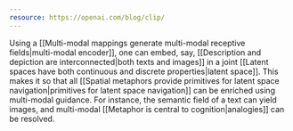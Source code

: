 ```yaml
---
resource: https://openai.com/blog/clip/
---
```


Using a [[Multi-modal mappings generate multi-modal receptive fields|multi-modal encoder]], one can embed, say, [[Description and depiction are interconnected|both texts and images]] in a joint [[Latent spaces have both continuous and discrete properties|latent space]]. This makes it so that all [[Spatial metaphors provide primitives for latent space navigation|primitives for latent space navigation]] can be enriched using multi-modal guidance. For instance, the semantic field of a text can yield images, and multi-modal [[Metaphor is central to cognition|analogies]] can be resolved. 